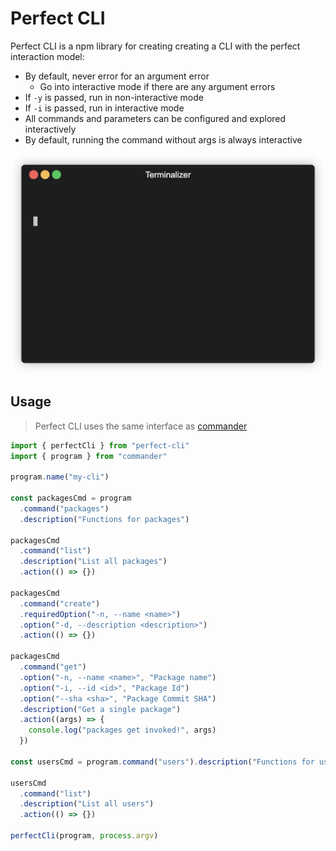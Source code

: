# Perfect CLI

Perfect CLI is a npm library for creating creating a CLI with the perfect
interaction model:

- By default, never error for an argument error
  - Go into interactive mode if there are any argument errors
- If `-y` is passed, run in non-interactive mode
- If `-i` is passed, run in interactive mode
- All commands and parameters can be configured and explored interactively
- By default, running the command without args is always interactive

![](./docs/demo.gif)

## Usage

> Perfect CLI uses the same interface as [commander](https://www.npmjs.com/package/commander)

```ts
import { perfectCli } from "perfect-cli"
import { program } from "commander"

program.name("my-cli")

const packagesCmd = program
  .command("packages")
  .description("Functions for packages")

packagesCmd
  .command("list")
  .description("List all packages")
  .action(() => {})

packagesCmd
  .command("create")
  .requiredOption("-n, --name <name>")
  .option("-d, --description <description>")
  .action(() => {})

packagesCmd
  .command("get")
  .option("-n, --name <name>", "Package name")
  .option("-i, --id <id>", "Package Id")
  .option("--sha <sha>", "Package Commit SHA")
  .description("Get a single package")
  .action((args) => {
    console.log("packages get invoked!", args)
  })

const usersCmd = program.command("users").description("Functions for users")

usersCmd
  .command("list")
  .description("List all users")
  .action(() => {})

perfectCli(program, process.argv)
```
